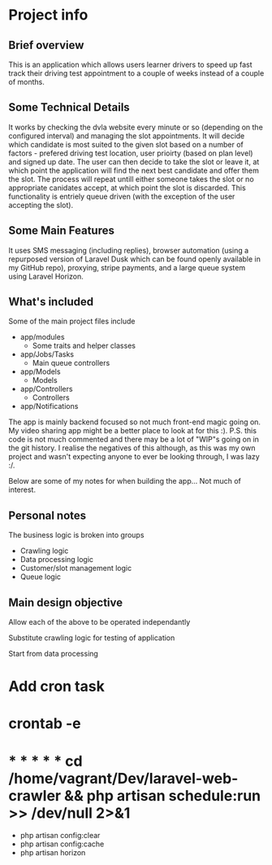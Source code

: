 # Project info

## Brief overview
This is an application which allows users learner drivers to speed up fast track their driving test appointment to a couple of weeks instead of a couple of months. 

## Some Technical Details
It works by checking the dvla website every minute or so (depending on the configured interval) and managing the slot appointments. It will decide which candidate is most suited to the given slot based on a number of factors - prefered driving test location, user prioirty (based on plan level) and signed up date. The user can then decide to take the slot or leave it, at which point the application will find the next best candidate and offer them the slot. The process will repeat untill either someone takes the slot or no appropriate canidates accept, at which point the slot is discarded. This functionality is entriely queue driven (with the exception of the user accepting the slot). 

## Some Main Features
It uses SMS messaging (including replies), browser automation (using a repurposed version of Laravel Dusk which can be found openly available in my GitHub repo), proxying, stripe payments, and a large queue system using Laravel Horizon. 

## What's included

Some of the main project files include

* app/modules
    * Some traits and helper classes
* app/Jobs/Tasks
    * Main queue controllers
* app/Models
    * Models 
* app/Controllers
    * Controllers
* app/Notifications

The app is mainly backend focused so not much front-end magic going on. My video sharing app might be a better place to look at for this :).
P.S. this code is not much commented and there may be a lot of "WIP"s going on in the git history. I realise the negatives of this although, as this was my own project and wasn't expecting anyone to ever be looking through, I was lazy :/.

Below are some of my notes for when building the app... Not much of interest.

## Personal notes

The business logic is broken into groups

* Crawling logic
* Data processing logic
* Customer/slot management logic
* Queue logic

## Main design objective

Allow each of the above to be operated independantly 

Substitute crawling logic for testing of application

Start from data processing

# Add cron task
# crontab -e
# * * * * * cd /home/vagrant/Dev/laravel-web-crawler && php artisan schedule:run >> /dev/null 2>&1

- php artisan config:clear
- php artisan config:cache
- php artisan horizon
